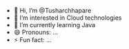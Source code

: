 - 👋 Hi, I’m @Tusharchhapare
- 👀 I’m interested in Cloud technologies
- 🌱 I’m currently learning Java
- 😄 Pronouns: ...
- ⚡ Fun fact: ...

<!---
Tusharc47/Tusharc47 is a ✨ special ✨ repository because its `README.md` (this file) appears on your GitHub profile.
You can click the Preview link to take a look at your changes.
--->
